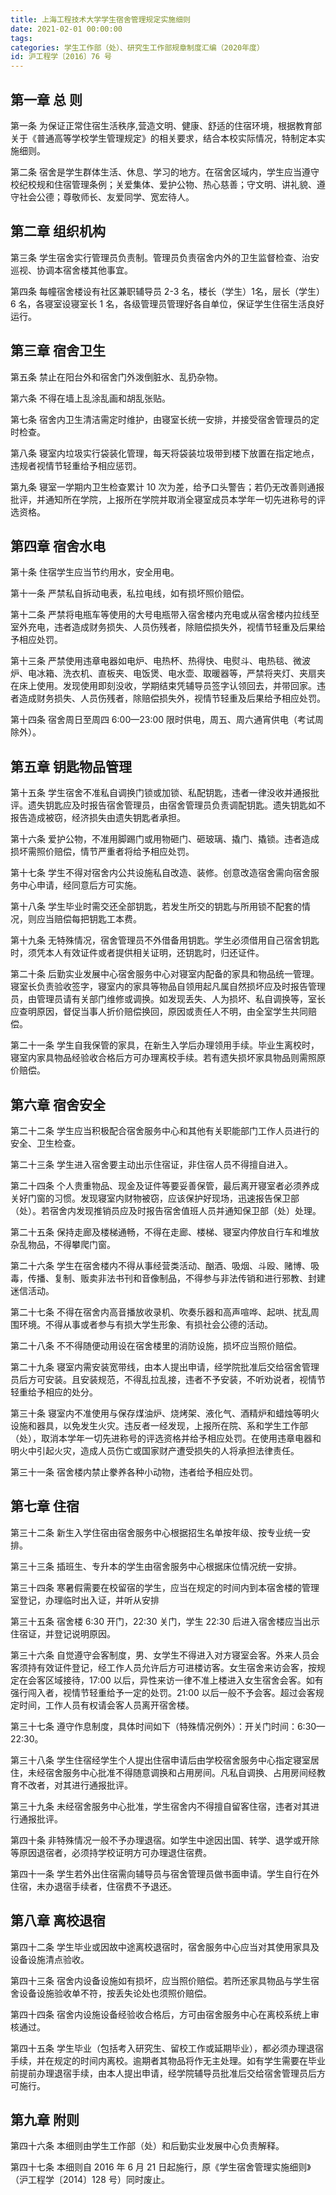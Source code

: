 ```yaml
---
title: 上海工程技术大学学生宿舍管理规定实施细则
date: 2021-02-01 00:00:00
tags: 
categories: 学生工作部（处）、研究生工作部规章制度汇编（2020年度）
id: 沪工程学〔2016〕76 号
---
```


## 第一章 总 则

第一条 为保证正常住宿生活秩序,营造文明、健康、舒适的住宿环境，根据教育部关于《普通高等学校学生管理规定》的相关要求，结合本校实际情况，特制定本实施细则。

第二条 宿舍是学生群体生活、休息、学习的地方。在宿舍区域内，学生应当遵守校纪校规和住宿管理条例；关爱集体、爱护公物、热心慈善；守文明、讲礼貌、遵守社会公德；尊敬师长、友爱同学、宽宏待人。

## 第二章 组织机构

第三条 学生宿舍实行管理员负责制。管理员负责宿舍内外的卫生监督检查、治安巡视、协调本宿舍楼其他事宜。

第四条 每幢宿舍楼设有社区兼职辅导员 2-3 名，楼长（学生）1名，层长（学生）6 名，各寝室设寝室长 1 名，各级管理员管理好各自单位，保证学生住宿生活良好运行。

## 第三章 宿舍卫生

第五条 禁止在阳台外和宿舍门外泼倒脏水、乱扔杂物。

第六条 不得在墙上乱涂乱画和胡乱张贴。

第七条 宿舍内卫生清洁需定时维护，由寝室长统一安排，并接受宿舍管理员的定时检查。

第八条 寝室内垃圾实行袋装化管理，每天将袋装垃圾带到楼下放置在指定地点，违规者视情节轻重给予相应惩罚。

第九条 寝室一学期内卫生检查累计 10 次为差，给予口头警告；若仍无改善则通报批评，并通知所在学院，上报所在学院并取消全寝室成员本学年一切先进称号的评选资格。

## 第四章 宿舍水电

第十条 住宿学生应当节约用水，安全用电。

第十一条 严禁私自拆动电表，私拉电线，如有损坏照价赔偿。

第十二条 严禁将电瓶车等使用的大号电瓶带入宿舍楼内充电或从宿舍楼内拉线至室外充电，违者造成财务损失、人员伤残者，除赔偿损失外，视情节轻重及后果给予相应处罚。

第十三条 严禁使用违章电器如电炉、电热杯、热得快、电熨斗、电热毯、微波炉、电冰箱、洗衣机、直板夹、电饭煲、电水壶、取暖器等，严禁将夹灯、夹扇夹在床上使用。发现使用即刻没收，学期结束凭辅导员签字认领回去，并带回家。违者造成财务损失、人员伤残者，除赔偿损失外，视情节轻重及后果给予相应处罚。

第十四条 宿舍周日至周四 6:00—23:00 限时供电，周五、周六通宵供电（考试周除外）。

## 第五章 钥匙物品管理

第十五条 学生宿舍不准私自调换门锁或加锁、私配钥匙，违者一律没收并通报批评。遗失钥匙应及时报告宿舍管理员，由宿舍管理员负责调配钥匙。遗失钥匙如不报告造成被窃，经济损失由遗失钥匙者承担。

第十六条 爱护公物，不准用脚踢门或用物砸门、砸玻璃、撬门、撬锁。违者造成损坏需照价赔偿，情节严重者将给予相应处罚。

第十七条 学生不得对宿舍内公共设施私自改造、装修。创意改造宿舍需向宿舍服务中心申请，经同意后方可实施。

第十八条 学生毕业时需交还全部钥匙，若发生所交的钥匙与所用锁不配套的情况，则应当赔偿每把钥匙工本费。

第十九条 无特殊情况，宿舍管理员不外借备用钥匙。学生必须借用自己宿舍钥匙时，须凭本人有效证件或者提供相关证明，还钥匙时，归还证件。

第二十条 后勤实业发展中心宿舍服务中心对寝室内配备的家具和物品统一管理。寝室长负责验收签字，寝室内的家具等物品自领用起凡属自然损坏应及时报告管理员，由管理员请有关部门维修或调换。如发现丢失、人为损坏、私自调换等，室长应查明原因，督促当事人折价赔偿换回，原因或责任人不明，由全室学生共同赔偿。

第二十一条 学生自我保管的家具，在新生入学后办理领用手续。毕业生离校时，寝室内家具物品经验收合格后方可办理离校手续。若有遗失损坏家具物品则需照原价赔偿。

## 第六章 宿舍安全

第二十二条 学生应当积极配合宿舍服务中心和其他有关职能部门工作人员进行的安全、卫生检查。

第二十三条 学生进入宿舍要主动出示住宿证，非住宿人员不得擅自进入。

第二十四条 个人贵重物品、现金及证件等要妥善保管，最后离开寝室者必须养成关好门窗的习惯。发现寝室内财物被窃，应该保护好现场，迅速报告保卫部（处）。若宿舍内发现推销员应及时报告宿舍值班人员并通知保卫部（处）处理。

第二十五条 保持走廊及楼梯通畅，不得在走廊、楼梯、寝室内停放自行车和堆放杂乱物品，不得攀爬门窗。

第二十六条 学生在宿舍楼内不得从事经营类活动、酗酒、吸烟、斗殴、赌博、吸毒，传播、复制、贩卖非法书刊和音像制品，不得参与非法传销和进行邪教、封建迷信活动。

第二十七条 不得在宿舍内高音播放收录机、吹奏乐器和高声喧哗、起哄、扰乱周围环境。不得从事或者参与有损大学生形象、有损社会公德的活动。

第二十八条 不不得随便动用设在宿舍楼里的消防设施，损坏应当照价赔偿。

第二十九条 寝室内需安装宽带线，由本人提出申请，经学院批准后交给宿舍管理员后方可安装。且安装规范，不得乱拉乱接，违者不予安装，不听劝说者，视情节轻重给予相应的处分。

第三十条 寝室内不准使用与保存煤油炉、烧烤架、液化气、酒精炉和蜡烛等明火设施和器具，以免发生火灾。违反者一经发现，上报所在院、系和学生工作部（处），取消本学年一切先进称号的评选资格并给予相应处罚。在使用违章电器和明火中引起火灾，造成人员伤亡或国家财产遭受损失的人将承担法律责任。

第三十一条 宿舍楼内禁止豢养各种小动物，违者给予相应处罚。

## 第七章 住宿

第三十二条 新生入学住宿由宿舍服务中心根据招生名单按年级、按专业统一安排。

第三十三条 插班生、专升本的学生由宿舍服务中心根据床位情况统一安排。

第三十四条 寒暑假需要在校留宿的学生，应当在规定的时间内到本宿舍楼的管理室登记，办理临时出入证，并听从安排

第三十五条 宿舍楼 6:30 开门，22:30 关门，学生 22:30 后进入宿舍楼应当出示住宿证，并登记说明原因。

第三十六条 自觉遵守会客制度，男、女学生不得进入对方寝室会客。外来人员会客须持有效证件登记，经工作人员允许后方可进楼访客。女生宿舍来访会客，按规定在会客区域接待，17:00 以后，异性来访一律不准上楼进入女生宿舍会客。如有强行闯入者，视情节轻重给予一定的处罚。21:00 以后一般不予会客。超过会客规定时间，工作人员有权请会客人员离开宿舍楼。

第三十七条 遵守作息制度，具体时间如下（特殊情况例外）：开关门时间：6:30—22:30。

第三十八条 学生住宿经学生个人提出住宿申请后由学校宿舍服务中心指定寝室居住，未经宿舍服务中心批准不得随意调换和占用房间。凡私自调换、占用房间经教育不改者，对其进行通报批评。

第三十九条 未经宿舍服务中心批准，学生宿舍内不得擅自留客住宿，违者对其进行通报批评。

第四十条 非特殊情况一般不予办理退宿。如学生中途因出国、转学、退学或开除等原因退宿者，必须持学校证明方可办理退住宿费。

第四十一条 学生若外出住宿需向辅导员与宿舍管理员做书面申请。学生自行在外住宿，未办退宿手续者，住宿费不予退还。

## 第八章 离校退宿

第四十二条 学生毕业或因故中途离校退宿时，宿舍服务中心应当对其使用家具及设备设施清点验收。

第四十三条 宿舍内设备设施如有损坏，应当照价赔偿。若所还家具物品与学生宿舍设备设施验收单不符，按丢失论处也须照价赔偿。

第四十四条 宿舍内设施设备经验收合格后，方可由宿舍服务中心在离校系统上审核通过。

第四十五条 学生毕业（包括考入研究生、留校工作或延期毕业），都必须办理退宿手续，并在规定的时间内离校。逾期者其物品将作无主处理。如有学生需要在毕业前提前办理退宿手续，由本人提出申请，经学院辅导员批准后交给宿舍管理员后方可施行。

## 第九章 附则

第四十六条 本细则由学生工作部（处）和后勤实业发展中心负责解释。

第四十七条 本细则自 2016 年 6 月 21 日起施行，原《学生宿舍管理实施细则》（沪工程学〔2014〕128 号）同时废止。

